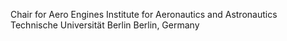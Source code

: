 Chair for Aero Engines  Institute for Aeronautics and Astronautics  Technische Universität Berlin  Berlin, Germany